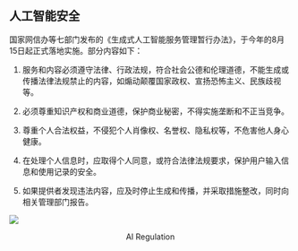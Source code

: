 ## 人工智能安全

<div grid="~ cols-2 gap-4">
<div text-sm>

国家网信办等七部门发布的《生成式人工智能服务管理暂行办法》，于今年的8月15日起正式落地实施。部分内容如下：

1. 服务和内容必须遵守法律、行政法规，符合社会公德和伦理道德，不能生成或传播法律法规禁止的内容，如煽动颠覆国家政权、宣扬恐怖主义、民族歧视等。

2. 必须尊重知识产权和商业道德，保护商业秘密，不得实施垄断和不正当竞争。

3. 尊重个人合法权益，不侵犯个人肖像权、名誉权、隐私权等，不危害他人身心健康。

4. 在处理个人信息时，应取得个人同意，或符合法律法规要求，保护用户输入信息和使用记录的安全。

5. 如果提供者发现违法内容，应及时停止生成和传播，并采取措施整改，同时向相关管理部门报告。

</div>

<div flex flex-col justify-center items-center mx-20>

![](https://vip2.loli.io/2023/11/09/rdwD4oWIpsB5XgF.webp)

<center text-sm>AI Regulation</center>

</div>

</div>

<!-- 

最后来给大家讲讲总体国家安全观范围中包含的人工智能安全。

今年8月，国家网信办等7部分发布了《AIGC服务管理暂行办法》，我从中挑选了几条。

第一点和第五点体现出了政治安全，如果你使用过国内的大语言模型，你就能体会到但凡涉及到一些敏感的元素，大语言模型就会强制终止当前话题。

第三点和第四点体现的是人民安全。
 -->
